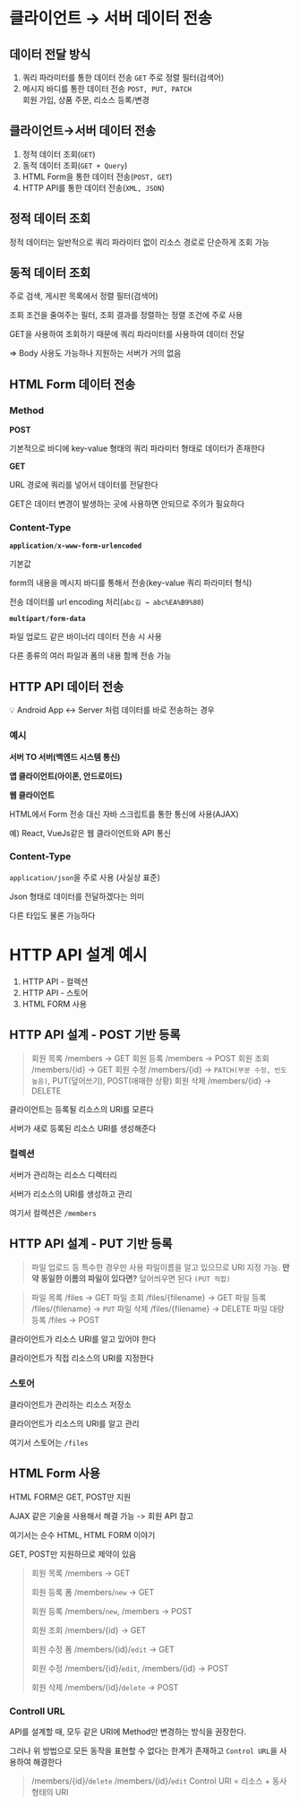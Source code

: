<h1 id="클라이언트-→-서버-데이터-전송">클라이언트 → 서버 데이터 전송</h1>
<h2 id="데이터-전달-방식">데이터 전달 방식</h2>
<ol>
<li>쿼리 파라미터를 통한 데이터 전송
 <code>GET</code>
 주로 정렬 필터(검색어)</li>
<li>메시지 바디를 통한 데이터 전송
 <code>POST, PUT, PATCH</code><br /> 회원 가입, 상품 주문, 리소스 등록/변경</li>
</ol>
<h2 id="클라이언트→서버-데이터-전송">클라이언트→서버 데이터 전송</h2>
<ol>
<li>정적 데이터 조회(<code>GET</code>)</li>
<li>동적 데이터 조회(<code>GET + Query</code>)</li>
<li>HTML Form을 통한 데이터 전송(<code>POST, GET</code>)</li>
<li>HTTP API를 통한 데이터 전송(<code>XML, JSON</code>)</li>
</ol>
<h2 id="정적-데이터-조회">정적 데이터 조회</h2>
<p>정적 데이터는 일반적으로 쿼리 파라미터 없이 리소스 경로로 단순하게 조회 가능</p>
<h2 id="동적-데이터-조회">동적 데이터 조회</h2>
<p>주로 검색, 게시판 목록에서 정렬 필터(검색어)</p>
<p>조회 조건을 줄여주는 필터, 조회 결과를 정렬하는 정렬 조건에 주로 사용</p>
<p>GET을 사용하여 조회하기 때문에 쿼리 파라미터를 사용하여 데이터 전달</p>
<p>⇒ Body 사용도 가능하나 지원하는 서버가 거의 없음</p>
<h2 id="html-form-데이터-전송">HTML Form 데이터 전송</h2>
<h3 id="method">Method</h3>
<p><strong>POST</strong></p>
<p>기본적으로 바디에 key-value 형태의 쿼리 파라미터 형태로 데이터가 존재한다</p>
<p><strong>GET</strong></p>
<p>URL 경로에 쿼리를 넣어서 데이터를 전달한다</p>
<p>GET은 데이터 변경이 발생하는 곳에 사용하면 안되므로 주의가 필요하다</p>
<h3 id="content-type">Content-Type</h3>
<p><strong><code>application/x-www-form-urlencoded</code></strong></p>
<p>기본값</p>
<p>form의 내용을 메시지 바디를 통해서 전송(key-value 쿼리 파라미터 형식)</p>
<p>전송 데이터를 url encoding 처리(<code>abc김 → abc%EA%B9%80</code>)</p>
<p><strong><code>multipart/form-data</code></strong></p>
<p>파일 업로드 같은 바이너리 데이터 전송 시 사용</p>
<p>다른 종류의 여러 파일과 폼의 내용 함께 전송 가능</p>
<h2 id="http-api-데이터-전송">HTTP API 데이터 전송</h2>
<aside>
💡 Android App ↔ Server 처럼 데이터를 바로 전송하는 경우

</aside>

<h3 id="예시">예시</h3>
<p><strong>서버 TO 서버(백엔드 시스템 통신)</strong></p>
<p><strong>앱 클라이언트(아이폰, 안드로이드)</strong></p>
<p><strong>웹 클라이언트</strong></p>
<p>HTML에서 Form 전송 대신 자바 스크립트를 통한 통신에 사용(AJAX)</p>
<p>예) React, VueJs같은 웹 클라이언트와 API 통신</p>
<h3 id="content-type-1">Content-Type</h3>
<p><code>application/json</code>을 주로 사용 (사실상 표준)</p>
<p>Json 형태로 데이터를 전달하겠다는 의미</p>
<p>다른 타입도 물론 가능하다</p>
<h1 id="http-api-설계-예시">HTTP API 설계 예시</h1>
<ol>
<li>HTTP API - 컬렉션</li>
<li>HTTP API - 스토어</li>
<li>HTML FORM 사용</li>
</ol>
<h2 id="http-api-설계---post-기반-등록">HTTP API 설계 - POST 기반 등록</h2>
<blockquote>
<p>회원 목록 /members -&gt; GET
회원 등록 /members -&gt; POST
회원 조회 /members/{id} -&gt; GET
회원 수정 /members/{id} -&gt; <code>PATCH(부분 수정, 빈도 높음)</code>, PUT(덮어쓰기), POST(애매한 상황)
회원 삭제 /members/{id} -&gt; DELETE </p>
</blockquote>
<p>클라이언트는 등록될 리소스의 URI를 모른다</p>
<p>서버가 새로 등록된 리소스 URI를 생성해준다</p>
<h3 id="컬렉션">컬렉션</h3>
<p>서버가 관리하는 리소스 디렉터리</p>
<p>서버가 리소스의 URI를 생성하고 관리</p>
<p>여기서 컬렉션은 <code>/members</code></p>
<h2 id="http-api-설계---put-기반-등록">HTTP API 설계 - PUT 기반 등록</h2>
<blockquote>
<p>파일 업로드 등 특수한 경우만 사용
파일이름을 알고 있으므로 URI 지정 가능.
<strong>만약 동일한 이름의 파일이 있다면?</strong> 덮어씌우면 된다 <code>(PUT 적합)</code></p>
</blockquote>
<blockquote>
<p>파일 목록 /files -&gt; GET
파일 조회 /files/{filename} -&gt; GET
파일 등록 /files/{filename} -&gt; <code>PUT</code> 
파일 삭제 /files/{filename} -&gt; DELETE 
파일 대량 등록 /files -&gt; POST</p>
</blockquote>
<p>클라이언트가 리소스 URI를 알고 있어야 한다</p>
<p>클라이언트가 직접 리소스의 URI를 지정한다</p>
<h3 id="스토어">스토어</h3>
<p>클라이언트가 관리하는 리소스 저장소</p>
<p>클라이언트가 리소스의 URI를 알고 관리</p>
<p>여기서 스토어는 <code>/files</code></p>
<h2 id="html-form-사용">HTML Form 사용</h2>
<p>HTML FORM은 GET, POST만 지원</p>
<p>AJAX 같은 기술을 사용해서 해결 가능 -&gt; 회원 API 참고 </p>
<p>여기서는 순수 HTML, HTML FORM 이야기</p>
<p>GET, POST만 지원하므로 제약이 있음</p>
<blockquote>
<p>회원 목록 /members -&gt; GET</p>
<p>회원 등록 폼 /members/<code>new</code> -&gt; GET</p>
<p>회원 등록 /members/<code>new</code>, /members -&gt; POST</p>
<p>회원 조회 /members/{id} -&gt; GET</p>
<p>회원 수정 폼 /members/{id}/<code>edit</code> -&gt; GET</p>
<p>회원 수정 /members/{id}/<code>edit</code>, /members/{id} -&gt; POST</p>
<p>회원 삭제  /members/{id}/<code>delete</code> -&gt; POST</p>
</blockquote>
<h3 id="controll-url">Controll URL</h3>
<p>API를 설계할 때, 모두 같은 URI에 Method만 변경하는 방식을 권장한다.</p>
<p>그러나 위 방법으로 모든 동작을 표현할 수 없다는 한계가 존재하고 <code>Control URL</code>을 사용하여 해결한다 </p>
<blockquote>
<p>/members/{id}/<code>delete</code>
/members/{id}/<code>edit</code>
Control URI = 리소스 + 동사 형태의 URI</p>
</blockquote>